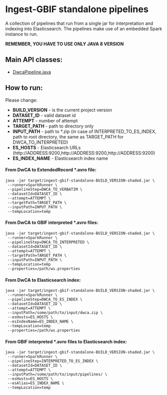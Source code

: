 # Ingest-GBIF standalone pipelines

A collection of pipelines that run from a single jar for interpretation and indexing into Elasticsearch.
The pipelines make use of an embedded Spark instance to run.

**REMEMBER, YOU HAVE TO USE  ONLY JAVA 8 VERSION**

## Main API classes:
 - [DwcaPipeline.java](./src/main/java/org/gbif/pipelines/standalone/DwcaPipeline.java)

## How to run:

Please change:
- **BUILD_VERSION** - is the current project version
- **DATASET_ID** - valid dataset id
- **ATTEMPT** - number of attempt
- **TARGET_PATH** - path to directory only
- **INPUT_PATH** - path to *.zip (in case of INTERPRETED_TO_ES_INDEX, path to root directory, the same as TARGET_PATH for DWCA_TO_INTERPRETED)
- **ES_HOSTS** - Elasticsearch URLs (http://ADDRESS:9200,http://ADDRESS:9200,http://ADDRESS:9200)
- **ES_INDEX_NAME** - Elasticsearch index name

#### From DwCA to ExtendedRecord *.avro file:
```shell
java -jar target/ingest-gbif-standalone-BUILD_VERSION-shaded.jar \
 --runner=SparkRunner \
 --pipelineStep=DWCA_TO_VERBATIM \
 --datasetId=DATASET_ID \
 --attempt=ATTEMPT \
 --targetPath=TARGET_PATH \
 --inputPath=INPUT_PATH \
 --tempLocation=temp
```

#### From DwCA to GBIF interpreted *.avro files:
```shell
java -jar target/ingest-gbif-standalone-BUILD_VERSION-shaded.jar \
 --runner=SparkRunner \
 --pipelineStep=DWCA_TO_INTERPRETED \
 --datasetId=DATASET_ID \
 --attempt=ATTEMPT \
 --targetPath=TARGET_PATH \
 --inputPath=INPUT_PATH \
 --tempLocation=temp
 --properties=/path/ws.properties
```

#### From DwCA to Elasticsearch index:
```shell
java -jar target/ingest-gbif-standalone-BUILD_VERSION-shaded.jar \
 --runner=SparkRunner \
 --pipelineStep=DWCA_TO_ES_INDEX \
 --datasetId=DATASET_ID \
 --attempt=ATTEMPT \
 --inputPath=/some/path/to/input/dwca.zip \
 --esHosts=ES_HOSTS \
 --esIndexName=ES_INDEX_NAME \
 --tempLocation=temp
 --properties=/path/ws.properties
```

#### From GBIF interpreted *.avro files to Elasticsearch index:
```shell
java -jar target/ingest-gbif-standalone-BUILD_VERSION-shaded.jar \
 --runner=SparkRunner \
 --pipelineStep=INTERPRETED_TO_ES_INDEX \
 --datasetId=DATASET_ID \
 --attempt=ATTEMPT \
 --inputPath=/some/path/to/input/pipelines/ \
 --esHosts=ES_HOSTS \
 --esAlias=ES_INDEX_NAME \
 --tempLocation=temp
 ```
